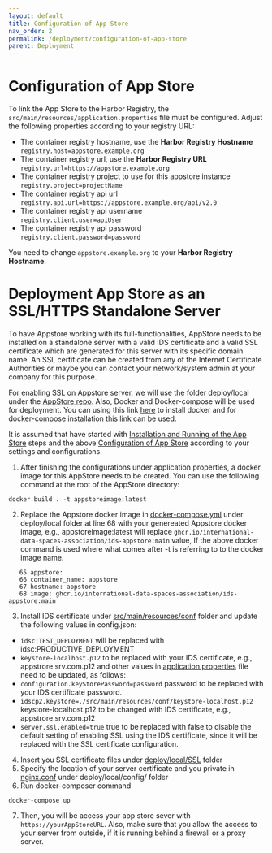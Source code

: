 ```yaml
---
layout: default
title: Configuration of App Store
nav_order: 2
permalink: /deployment/configuration-of-app-store
parent: Deployment
---
```


# Configuration of App Store

To link the App Store to the Harbor Registry, the `src/main/resources/application.properties` file must be configured. Adjust the following properties according to your registry URL:

* The container registry hostname, use the **Harbor Registry Hostname** <br> `registry.host=appstore.example.org`
* The container registry url, use the **Harbor Registry URL** <br> `registry.url=https://appstore.example.org`
* The container registry project to use for this appstore instance <br> `registry.project=projectName`
* The container registry api url <br> `registry.api.url=https://appstore.example.org/api/v2.0`
* The container registry api username <br> `registry.client.user=apiUser`
* The container registry api password <br> `registry.client.password=password`

You need to change `appstore.example.org` to your **Harbor Registry Hostname**.  


# Deployment App Store as an SSL/HTTPS Standalone Server

To have Appstore working with its full-functionalities, AppStore needs to be installed on a standalone server with a valid IDS certificate and a valid SSL certificate which are generated for this server with its specific domain name.  An SSL certificate can be created from any of the Internet Certificate Authorities or maybe you can contact your network/system admin at your company for this purpose.

For enabling SSL on Appstore server, we will use the folder deploy/local under the  [AppStore repo](https://github.com/International-Data-Spaces-Association/IDS-AppStore). Also, Docker and Docker-compose will be used for deployment. You can using this link [here](https://docs.docker.com/engine/install/) to install docker and for docker-compose installation [this link](https://docs.docker.com/compose/install/) can be used. 

It is assumed that have started with [Installation and Running of the App Store](https://international-data-spaces-association.github.io/IDS-AppStore/deployment#installation-and-running-of-the-app-store) steps and the above [Configuration of App Store](https://international-data-spaces-association.github.io/IDS-AppStore/deployment/configuration-of-app-store#configuration-of-app-store) according to your settings and configurations. 


1. After finishing the configurations under application.properties, a docker image for this AppStore needs to be created. You can use the following command at the root  of the AppStore directory:
```
docker build . -t appstoreimage:latest
```
2. Replace the Appstore docker image in [docker-compose.yml](https://github.com/International-Data-Spaces-Association/IDS-AppStore/blob/main/deploy/local/docker-compose.yml) under deploy/local folder  at line 68 with your genereated Appstore docker image, e.g., appstoreimage:latest will replace  `ghcr.io/international-data-spaces-association/ids-appstore:main` value, If the above docker command is used where what comes after -t is referring to to the docker image name. 
 ```
    65 appstore:
    66 container_name: appstore
    67 hostname: appstore
    68 image: ghcr.io/international-data-spaces-association/ids-appstore:main
```
3. Install IDS certificate under [src/main/resources/conf](https://github.com/International-Data-Spaces-Association/IDS-AppStore/tree/main/src/main/resources/conf) folder and update the following values in config.json:
- `idsc:TEST_DEPLOYMENT` will be replaced with idsc:PRODUCTIVE_DEPLOYMENT 
- `keystore-localhost.p12` to be replaced with your IDS certificate, e.g., appstrore.srv.com.p12
 and other values in [application.properties](https://github.com/International-Data-Spaces-Association/IDS-AppStore/tree/main/src/main/resources/application.properties)
 file need to be updated, as follows:
 - `configuration.keyStorePassword=password` password to be replaced with your IDS certificate password. 
 - `idscp2.keystore=./src/main/resources/conf/keystore-localhost.p12` keystore-localhost.p12 to be changed with IDS certificate, e.g., appstrore.srv.com.p12
 - `server.ssl.enabled=true` true to be replaced with false to disable the default setting of enabling SSL using the IDS certificate, since it will be replaced with the SSL certificate configuration.
4. Insert you SSL certificate files under [deploy/local/SSL](https://github.com/International-Data-Spaces-Association/IDS-AppStore/tree/main/deploy/local/ssl) folder
5. Specify the location of your server certificate and you private in [nginx.conf](https://github.com/International-Data-Spaces-Association/IDS-AppStore/tree/main/deploy/local/config) under deploy/local/config/ folder
6. Run docker-composer command 
 ```
 docker-compose up 
 ```
 7. Then, you will be access your app store sever with `https://yourAppStoreURL`. Also, make sure that you allow the access to your server from outside, if it is running behind a firewall or a proxy server.
